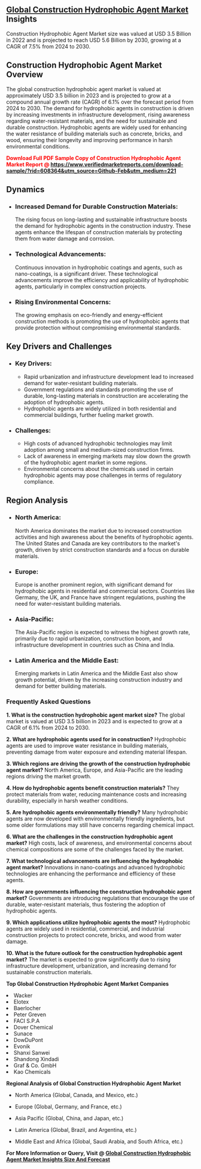<h2><a href="https://www.verifiedmarketreports.com/download-sample/?rid=608364&amp;utm_source=Github&amp;utm_medium=221" target="_blank">Global Construction Hydrophobic Agent Market</a> Insights</h2><p>Construction Hydrophobic Agent Market size was valued at USD 3.5 Billion in 2022 and is projected to reach USD 5.6 Billion by 2030, growing at a CAGR of 7.5% from 2024 to 2030.</p><p> <h2>Construction Hydrophobic Agent Market Overview</h2> <p>The global construction hydrophobic agent market is valued at approximately USD 3.5 billion in 2023 and is projected to grow at a compound annual growth rate (CAGR) of 6.1% over the forecast period from 2024 to 2030. The demand for hydrophobic agents in construction is driven by increasing investments in infrastructure development, rising awareness regarding water-resistant materials, and the need for sustainable and durable construction. Hydrophobic agents are widely used for enhancing the water resistance of building materials such as concrete, bricks, and wood, ensuring their longevity and improving performance in harsh environmental conditions.</p> <p><strong><p><span class=""><span style="color: #ff0000;"><strong>Download Full PDF Sample Copy of Construction Hydrophobic Agent Market Report</strong> @ </span><a href="https://www.verifiedmarketreports.com/download-sample/?rid=608364&amp;utm_source=Github-Feb&amp;utm_medium=221" target="_blank">https://www.verifiedmarketreports.com/download-sample/?rid=608364&amp;utm_source=Github-Feb&amp;utm_medium=221</a></span></p></strong></p> <h2>Dynamics</h2> <ul> <li><h3>Increased Demand for Durable Construction Materials:</h3> The rising focus on long-lasting and sustainable infrastructure boosts the demand for hydrophobic agents in the construction industry. These agents enhance the lifespan of construction materials by protecting them from water damage and corrosion.</li> <li><h3>Technological Advancements:</h3> Continuous innovation in hydrophobic coatings and agents, such as nano-coatings, is a significant driver. These technological advancements improve the efficiency and applicability of hydrophobic agents, particularly in complex construction projects.</li> <li><h3>Rising Environmental Concerns:</h3> The growing emphasis on eco-friendly and energy-efficient construction methods is promoting the use of hydrophobic agents that provide protection without compromising environmental standards.</li> </ul> <h2>Key Drivers and Challenges</h2> <ul> <li><h3>Key Drivers:</h3> <ul> <li>Rapid urbanization and infrastructure development lead to increased demand for water-resistant building materials.</li> <li>Government regulations and standards promoting the use of durable, long-lasting materials in construction are accelerating the adoption of hydrophobic agents.</li> <li>Hydrophobic agents are widely utilized in both residential and commercial buildings, further fueling market growth.</li> </ul> </li> <li><h3>Challenges:</h3> <ul> <li>High costs of advanced hydrophobic technologies may limit adoption among small and medium-sized construction firms.</li> <li>Lack of awareness in emerging markets may slow down the growth of the hydrophobic agent market in some regions.</li> <li>Environmental concerns about the chemicals used in certain hydrophobic agents may pose challenges in terms of regulatory compliance.</li> </ul> </li> </ul> <h2>Region Analysis</h2> <ul> <li><h3>North America:</h3> North America dominates the market due to increased construction activities and high awareness about the benefits of hydrophobic agents. The United States and Canada are key contributors to the market's growth, driven by strict construction standards and a focus on durable materials.</li> <li><h3>Europe:</h3> Europe is another prominent region, with significant demand for hydrophobic agents in residential and commercial sectors. Countries like Germany, the UK, and France have stringent regulations, pushing the need for water-resistant building materials.</li> <li><h3>Asia-Pacific:</h3> The Asia-Pacific region is expected to witness the highest growth rate, primarily due to rapid urbanization, construction boom, and infrastructure development in countries such as China and India.</li> <li><h3>Latin America and the Middle East:</h3> Emerging markets in Latin America and the Middle East also show growth potential, driven by the increasing construction industry and demand for better building materials.</li> </ul> <h3>Frequently Asked Questions</h3> <p><strong>1. What is the construction hydrophobic agent market size?</strong> The global market is valued at USD 3.5 billion in 2023 and is expected to grow at a CAGR of 6.1% from 2024 to 2030.</p> <p><strong>2. What are hydrophobic agents used for in construction?</strong> Hydrophobic agents are used to improve water resistance in building materials, preventing damage from water exposure and extending material lifespan.</p> <p><strong>3. Which regions are driving the growth of the construction hydrophobic agent market?</strong> North America, Europe, and Asia-Pacific are the leading regions driving the market growth.</p> <p><strong>4. How do hydrophobic agents benefit construction materials?</strong> They protect materials from water, reducing maintenance costs and increasing durability, especially in harsh weather conditions.</p> <p><strong>5. Are hydrophobic agents environmentally friendly?</strong> Many hydrophobic agents are now developed with environmentally friendly ingredients, but some older formulations may still have concerns regarding chemical impact.</p> <p><strong>6. What are the challenges in the construction hydrophobic agent market?</strong> High costs, lack of awareness, and environmental concerns about chemical compositions are some of the challenges faced by the market.</p> <p><strong>7. What technological advancements are influencing the hydrophobic agent market?</strong> Innovations in nano-coatings and advanced hydrophobic technologies are enhancing the performance and efficiency of these agents.</p> <p><strong>8. How are governments influencing the construction hydrophobic agent market?</strong> Governments are introducing regulations that encourage the use of durable, water-resistant materials, thus fostering the adoption of hydrophobic agents.</p> <p><strong>9. Which applications utilize hydrophobic agents the most?</strong> Hydrophobic agents are widely used in residential, commercial, and industrial construction projects to protect concrete, bricks, and wood from water damage.</p> <p><strong>10. What is the future outlook for the construction hydrophobic agent market?</strong> The market is expected to grow significantly due to rising infrastructure development, urbanization, and increasing demand for sustainable construction materials.</p> </p><p><strong>Top Global Construction Hydrophobic Agent Market Companies</strong></p><div data-test-id=""><p><li>Wacker</li><li> Elotex</li><li> Baerlocher</li><li> Peter Greven</li><li> FACI S.P.A</li><li> Dover Chemical</li><li> Sunace</li><li> DowDuPont</li><li> Evonik</li><li> Shanxi Sanwei</li><li> Shandong Xindadi</li><li> Graf & Co. GmbH</li><li> Kao Chemicals</li></p><div><strong>Regional Analysis of&nbsp;Global Construction Hydrophobic Agent Market</strong></div><ul><li dir="ltr"><p dir="ltr">North America&nbsp;(Global, Canada, and Mexico, etc.)</p></li><li dir="ltr"><p dir="ltr">Europe (Global, Germany, and France, etc.)</p></li><li dir="ltr"><p dir="ltr">Asia Pacific&nbsp;(Global, China, and Japan, etc.)</p></li><li dir="ltr"><p dir="ltr">Latin America&nbsp;(Global, Brazil, and Argentina, etc.)</p></li><li dir="ltr">Middle East and Africa&nbsp;(Global, Saudi Arabia, and South Africa, etc.)</li></ul><p><strong>For More Information or Query, Visit @&nbsp;</strong><strong><a href="https://www.verifiedmarketreports.com/product/construction-hydrophobic-agent-market/?utm_source=Github&amp;utm_medium=221" target="_blank">Global Construction Hydrophobic Agent Market Insights Size And Forecast</a></strong></p></div>
